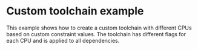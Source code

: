 # Custom toolchain example

This example shows how to create a custom toolchain with different CPUs based
on custom constraint values. The toolchain has different flags for each CPU and
is applied to all dependencies.
